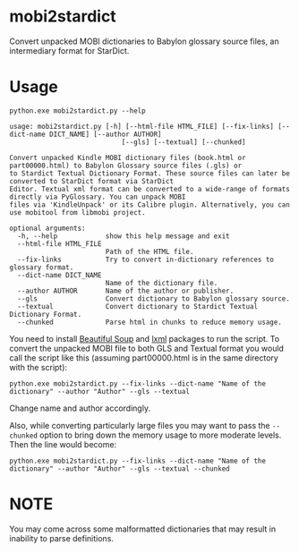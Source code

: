 # mobi2stardict
Convert unpacked MOBI dictionaries to Babylon glossary source files, an intermediary format for StarDict.

# Usage
`python.exe mobi2stardict.py --help`
```
usage: mobi2stardict.py [-h] [--html-file HTML_FILE] [--fix-links] [--dict-name DICT_NAME] [--author AUTHOR]
                            [--gls] [--textual] [--chunked]

Convert unpacked Kindle MOBI dictionary files (book.html or part00000.html) to Babylon Glossary source files (.gls) or
to Stardict Textual Dictionary Format. These source files can later be converted to StarDict format via StarDict
Editor. Textual xml format can be converted to a wide-range of formats directly via PyGlossary. You can unpack MOBI
files via 'KindleUnpack' or its Calibre plugin. Alternatively, you can use mobitool from libmobi project.

optional arguments:
  -h, --help            show this help message and exit
  --html-file HTML_FILE
                        Path of the HTML file.
  --fix-links           Try to convert in-dictionary references to glossary format.
  --dict-name DICT_NAME
                        Name of the dictionary file.
  --author AUTHOR       Name of the author or publisher.
  --gls                 Convert dictionary to Babylon glossary source.
  --textual             Convert dictionary to Stardict Textual Dictionary Format.
  --chunked             Parse html in chunks to reduce memory usage.
```
You need to install [Beautiful Soup](https://www.crummy.com/software/BeautifulSoup/bs4/doc/#installing-beautiful-soup) and [lxml](https://lxml.de/installation.html) packages to run the script.
To convert the unpacked MOBI file to both GLS and Textual format you would call the script like this (assuming part00000.html is in the same directory with the script):
````
python.exe mobi2stardict.py --fix-links --dict-name "Name of the dictionary" --author "Author" --gls --textual
````
Change name and author accordingly.

Also, while converting particularly large files you may want to pass the `--chunked` option to bring down the memory usage to more moderate levels. Then the line would become:
````
python.exe mobi2stardict.py --fix-links --dict-name "Name of the dictionary" --author "Author" --gls --textual --chunked
````

# NOTE
You may come across some malformatted dictionaries that may result in inability to parse definitions.
